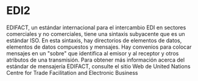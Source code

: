 # EDI2
EDIFACT, un estándar internacional para el intercambio EDI en sectores comerciales y no comerciales, tiene una sintaxis subyacente que es un estándar ISO.  En esta sintaxis, hay directorios de elementos de datos, elementos de datos compuestos y mensajes. Hay convenios para colocar mensajes en un "sobre" que identifica al emisor y al receptor y otros atributos de una transmisión. Para obtener más información acerca del estándar de mensajería EDIFACT, consulte el sitio Web de United Nations Centre for Trade Facilitation and Electronic Business
